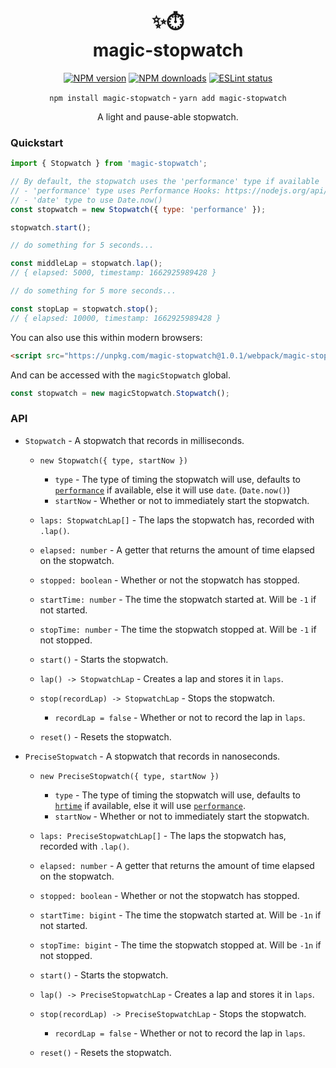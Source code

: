<div align="center">

<h1>✨⏱️<br />magic-stopwatch</h1>

[![NPM version](https://img.shields.io/npm/v/magic-stopwatch?maxAge=3600?&color=3498db)](https://www.npmjs.com/package/magic-stopwatch) [![NPM downloads](https://img.shields.io/npm/dt/magic-stopwatch?maxAge=3600&color=3498db)](https://www.npmjs.com/package/magic-stopwatch) [![ESLint status](https://github.com/Snazzah/magic-stopwatch/workflows/ESLint/badge.svg)](https://github.com/Snazzah/magic-stopwatch/actions?query=workflow%3A%22ESLint%22)

`npm install magic-stopwatch` - `yarn add magic-stopwatch`


A light and pause-able stopwatch.

</div>

### Quickstart

```js
import { Stopwatch } from 'magic-stopwatch';

// By default, the stopwatch uses the 'performance' type if available
// - 'performance' type uses Performance Hooks: https://nodejs.org/api/perf_hooks.html#performancenow
// - 'date' type to use Date.now()
const stopwatch = new Stopwatch({ type: 'performance' });

stopwatch.start();

// do something for 5 seconds...

const middleLap = stopwatch.lap();
// { elapsed: 5000, timestamp: 1662925989428 }

// do something for 5 more seconds...

const stopLap = stopwatch.stop();
// { elapsed: 10000, timestamp: 1662925989428 }
```

You can also use this within modern browsers:
```html
<script src="https://unpkg.com/magic-stopwatch@1.0.1/webpack/magic-stopwatch.min.js"></script>
```

And can be accessed with the `magicStopwatch` global.
```js
const stopwatch = new magicStopwatch.Stopwatch();
```

### API
- `Stopwatch` - A stopwatch that records in milliseconds.
  - `new Stopwatch({ type, startNow })`
    - `type` - The type of timing the stopwatch will use, defaults to [`performance`](https://nodejs.org/api/perf_hooks.html#performancenow) if available, else it will use `date`. (`Date.now()`)
    - `startNow` - Whether or not to immediately start the stopwatch.

  - `laps: StopwatchLap[]` - The laps the stopwatch has, recorded with `.lap()`.
  - `elapsed: number` - A getter that returns the amount of time elapsed on the stopwatch.
  - `stopped: boolean` - Whether or not the stopwatch has stopped.
  - `startTime: number` - The time the stopwatch started at. Will be `-1` if not started.
  - `stopTime: number` - The time the stopwatch stopped at. Will be `-1` if not stopped.

  - `start()` - Starts the stopwatch.
  - `lap() -> StopwatchLap` - Creates a lap and stores it in `laps`.
  - `stop(recordLap) -> StopwatchLap` - Stops the stopwatch.
    - `recordLap = false` - Whether or not to record the lap in `laps`.
  - `reset()` - Resets the stopwatch.
- `PreciseStopwatch` - A stopwatch that records in nanoseconds.
  - `new PreciseStopwatch({ type, startNow })`
    - `type` - The type of timing the stopwatch will use, defaults to [`hrtime`](https://nodejs.org/api/process.html#processhrtimebigint) if available, else it will use [`performance`](https://nodejs.org/api/perf_hooks.html#performancenow).
    - `startNow` - Whether or not to immediately start the stopwatch.

  - `laps: PreciseStopwatchLap[]` - The laps the stopwatch has, recorded with `.lap()`.
  - `elapsed: number` - A getter that returns the amount of time elapsed on the stopwatch.
  - `stopped: boolean` - Whether or not the stopwatch has stopped.
  - `startTime: bigint` - The time the stopwatch started at. Will be `-1n` if not started.
  - `stopTime: bigint` - The time the stopwatch stopped at. Will be `-1n` if not stopped.

  - `start()` - Starts the stopwatch.
  - `lap() -> PreciseStopwatchLap` - Creates a lap and stores it in `laps`.
  - `stop(recordLap) -> PreciseStopwatchLap` - Stops the stopwatch.
    - `recordLap = false` - Whether or not to record the lap in `laps`.
  - `reset()` - Resets the stopwatch.

